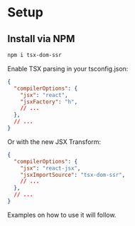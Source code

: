# Setup

## Install via NPM

```bash
npm i tsx-dom-ssr
```

Enable TSX parsing in your tsconfig.json:

```json
{
  "compilerOptions": {
    "jsx": "react",
    "jsxFactory": "h",
    // ...
  },
  // ...
}
```

Or with the new JSX Transform:

```json
{
  "compilerOptions": {
    "jsx": "react-jsx",
    "jsxImportSource": "tsx-dom-ssr",
    // ...
  },
  // ...
}
```

Examples on how to use it will follow.
